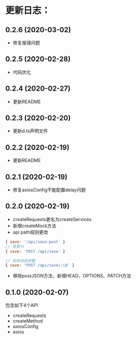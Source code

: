 # 更新日志：

## 0.2.6 (2020-03-02)
* 修复报错问题

## 0.2.5 (2020-02-28)
* 代码优化

## 0.2.4 (2020-02-27)
* 更新README

## 0.2.3 (2020-02-20)
* 更新d.ts声明文件

## 0.2.2 (2020-02-19)
* 更新README

## 0.2.1 (2020-02-19)
* 修复axiosConfig不能配置delay问题

## 0.2.0 (2020-02-19)
* createRequests更名为createServices
* 新增createMock方法
* api path规则更改
```js
{ save: '/api/save:post' }
// 变更为
{ save: 'POST /api/save' }

// 支持动态参数
{ save: 'POST /api/save/:id' }
```
* 移除postJSON方法，新增HEAD、OPTIONS、PATCH方法

## 0.1.0 (2020-02-07)
包含如下4个API
* createRequests
* createMethod
* axiosConfig
* axios

